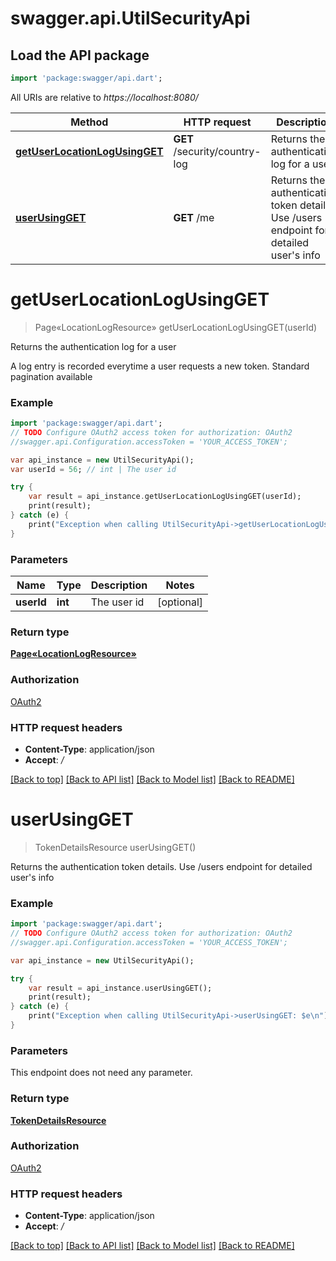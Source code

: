 # swagger.api.UtilSecurityApi

## Load the API package
```dart
import 'package:swagger/api.dart';
```

All URIs are relative to *https://localhost:8080/*

Method | HTTP request | Description
------------- | ------------- | -------------
[**getUserLocationLogUsingGET**](UtilSecurityApi.md#getUserLocationLogUsingGET) | **GET** /security/country-log | Returns the authentication log for a user
[**userUsingGET**](UtilSecurityApi.md#userUsingGET) | **GET** /me | Returns the authentication token details. Use /users endpoint for detailed user&#39;s info


# **getUserLocationLogUsingGET**
> Page«LocationLogResource» getUserLocationLogUsingGET(userId)

Returns the authentication log for a user

A log entry is recorded everytime a user requests a new token. Standard pagination available

### Example 
```dart
import 'package:swagger/api.dart';
// TODO Configure OAuth2 access token for authorization: OAuth2
//swagger.api.Configuration.accessToken = 'YOUR_ACCESS_TOKEN';

var api_instance = new UtilSecurityApi();
var userId = 56; // int | The user id

try { 
    var result = api_instance.getUserLocationLogUsingGET(userId);
    print(result);
} catch (e) {
    print("Exception when calling UtilSecurityApi->getUserLocationLogUsingGET: $e\n");
}
```

### Parameters

Name | Type | Description  | Notes
------------- | ------------- | ------------- | -------------
 **userId** | **int**| The user id | [optional] 

### Return type

[**Page«LocationLogResource»**](Page«LocationLogResource».md)

### Authorization

[OAuth2](../README.md#OAuth2)

### HTTP request headers

 - **Content-Type**: application/json
 - **Accept**: */*

[[Back to top]](#) [[Back to API list]](../README.md#documentation-for-api-endpoints) [[Back to Model list]](../README.md#documentation-for-models) [[Back to README]](../README.md)

# **userUsingGET**
> TokenDetailsResource userUsingGET()

Returns the authentication token details. Use /users endpoint for detailed user's info

### Example 
```dart
import 'package:swagger/api.dart';
// TODO Configure OAuth2 access token for authorization: OAuth2
//swagger.api.Configuration.accessToken = 'YOUR_ACCESS_TOKEN';

var api_instance = new UtilSecurityApi();

try { 
    var result = api_instance.userUsingGET();
    print(result);
} catch (e) {
    print("Exception when calling UtilSecurityApi->userUsingGET: $e\n");
}
```

### Parameters
This endpoint does not need any parameter.

### Return type

[**TokenDetailsResource**](TokenDetailsResource.md)

### Authorization

[OAuth2](../README.md#OAuth2)

### HTTP request headers

 - **Content-Type**: application/json
 - **Accept**: */*

[[Back to top]](#) [[Back to API list]](../README.md#documentation-for-api-endpoints) [[Back to Model list]](../README.md#documentation-for-models) [[Back to README]](../README.md)

